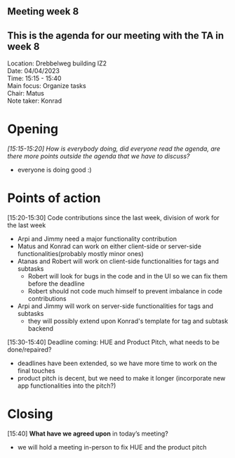 ## Meeting week 8

## This is the agenda for our meeting with the TA in week 8

Location: Drebbelweg building IZ2\
Date: 04/04/2023\
Time: 15:15 - 15:40\
Main focus: Organize tasks\
Chair: Matus\
Note taker: Konrad

# Opening

_[15:15-15:20] How is everybody doing, did everyone read the agenda,
are there more points outside the agenda that we have to discuss?_
 - everyone is doing good :)

# Points of action

[15:20-15:30] Code contributions since the last week, division of work for the last week  
- Arpi and Jimmy need a major functionality contribution
- Matus and Konrad can work on either client-side or server-side functionalities(probably mostly minor ones)
- Atanas and Robert will work on client-side functionalities for tags and subtasks
  - Robert will look for bugs in the code and in the UI so we can fix them before the deadline
  - Robert should not code much himself to prevent imbalance in code contributions
- Arpi and Jimmy will work on server-side functionalities for tags and subtasks
  - they will possibly extend upon Konrad's template for tag and subtask backend

[15:30-15:40] Deadline coming: HUE and Product Pitch, what needs to be done/repaired?
- deadlines have been extended, so we have more time to work on the final touches
- product pitch is decent, but we need to make it longer (incorporate new app functionalities into the pitch?)


# Closing

[15:40] **What have we agreed upon** in today’s meeting?
- we will hold a meeting in-person to fix HUE and the product pitch
